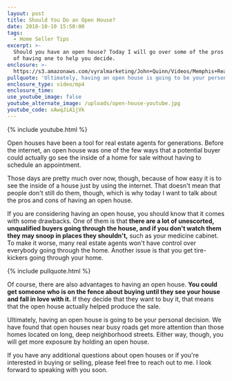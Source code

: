 ```yaml
---
layout: post
title: Should You Do an Open House?
date: 2018-10-10 15:50:00
tags:
  - Home Seller Tips
excerpt: >-
  Should you have an open house? Today I will go over some of the pros and cons
  of having one to help you decide.
enclosure: >-
  https://s3.amazonaws.com/vyralmarketing/John+Quinn/Videos/Memphis+Real+Estate-+Should+You+Do+an+Open+House%253F.mp4
pullquote: 'Ultimately, having an open house is going to be your personal decision.'
enclosure_type: video/mp4
enclosure_time:
use_youtube_image: false
youtube_alternate_image: /uploads/open-house-youtube.jpg
youtube_code: xAwqJiA1jVk
---
```


{% include youtube.html %}

Open houses have been a tool for real estate agents for generations. Before the internet, an open house was one of the few ways that a potential buyer could actually go see the inside of a home for sale without having to schedule an appointment.

Those days are pretty much over now, though, because of how easy it is to see the inside of a house just by using the internet. That doesn't mean that people don't still do them, though, which is why today I want to talk about the pros and cons of having an open house.

If you are considering having an open house, you should know that it comes with some drawbacks. One of them is that **there are a lot of unescorted, unqualified buyers going through the house, and if you don't watch them they may snoop in places they shouldn't,** such as your medicine cabinet. To make it worse, many real estate agents won't have control over everybody going through the home. Another issue is that you get tire-kickers going through your home.

{% include pullquote.html %}

Of course, there are also advantages to having an open house. **You could get someone who is on the fence about buying until they see your house and fall in love with it.** If they decide that they want to buy it, that means that the open house actually helped produce the sale.

Ultimately, having an open house is going to be your personal decision. We have found that open houses near busy roads get more attention than those homes located on long, deep neighborhood streets. Either way, though, you will get more exposure by holding an open house.

If you have any additional questions about open houses or if you're interested in buying or selling, please feel free to reach out to me. I look forward to speaking with you soon.